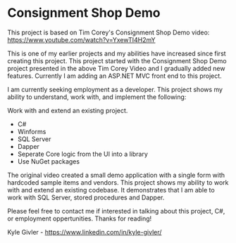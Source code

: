 # Consignment Shop Demo
This project is based on Tim Corey's Consignment Shop Demo video:
https://www.youtube.com/watch?v=YxewTI4H2mY

This is one of my earlier projects and my abilities have increased since first creating this project. This project started with the Consignment Shop Demo project presented in the above Tim Corey Video and I gradually added new features. Currently I am adding an ASP.NET MVC front end to this project.

I am currently seeking employment as a developer.
This project shows my ability to understand, work with, and implement the following:

Work with and extend an existing project.

* C#
* Winforms
* SQL Server
* Dapper
* Seperate Core logic from the UI into a library
* Use NuGet packages

The original video created a small demo application with a single form with hardcoded sample items and vendors. This project shows my ability to work with and extend an existing codebase. It demonstrates that I am able to work with SQL Server, stored procedures and Dapper.

Please feel free to contact me if interested in talking about this project, C#, or employment oppertunities. Thanks for reading!

Kyle Givler - https://www.linkedin.com/in/kyle-givler/